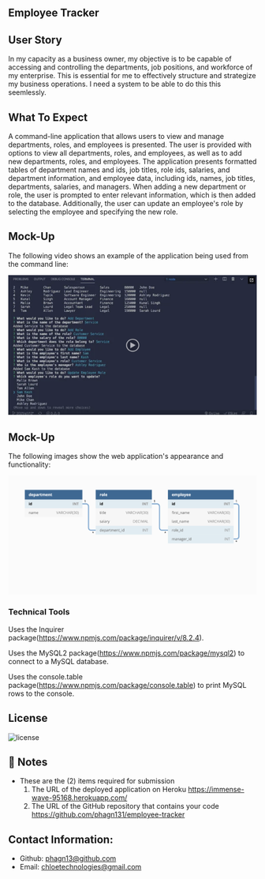 ## Employee Tracker

## User Story


In my capacity as a business owner, my objective is to be capable of accessing and controlling the departments, job positions, and workforce of my enterprise. This is essential for me to effectively structure and strategize my business operations. I need a system to be able to do this this seemlessly.


## What To Expect


A command-line application that allows users to view and manage departments, roles, and employees is presented. The user is provided with options to view all departments, roles, and employees, as well as to add new departments, roles, and employees. The application presents formatted tables of department names and ids, job titles, role ids, salaries, and department information, and employee data, including ids, names, job titles, departments, salaries, and managers. When adding a new department or role, the user is prompted to enter relevant information, which is then added to the database. Additionally, the user can update an employee's role by selecting the employee and specifying the new role.


## Mock-Up

The following video shows an example of the application being used from the command line:

[![A video thumbnail shows the command-line employee management application with a play button overlaying the view.](./Assets/12-sql-homework-video-thumbnail.png)](https://2u-20.wistia.com/medias/2lnle7xnpk)

## Mock-Up

The following images show the web application's appearance and functionality:

![Database schema includes tables labeled “employee,” role,” and “department.”](./Assets/12-sql-homework-demo-01.png)

### Technical Tools 

Uses the Inquirer package(https://www.npmjs.com/package/inquirer/v/8.2.4).

Uses the MySQL2 package(https://www.npmjs.com/package/mysql2) to connect to a MySQL database.

Uses the console.table package(https://www.npmjs.com/package/console.table) to print MySQL rows to the console.

## License

![license](https://img.shields.io/badge/license-MIT-blue.svg)

## 📝 Notes

- These are the (2) items required for submission
  1.  The URL of the deployed application on Heroku
      https://immense-wave-95168.herokuapp.com/
  2.  The URL of the GitHub repository that contains your code
      https://github.com/phagn131/employee-tracker

## Contact Information:
- Github: [phagn13@github.com](https://github.com/phagn13@github.com)
- Email: [chloetechnologies@gmail.com](user@email.com)
